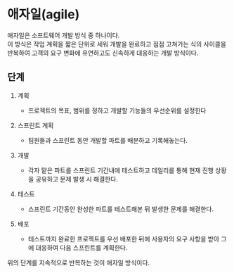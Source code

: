 # 애자일(agile)

애자일은 소프트웨어 개발 방식 중 하나이다.  
이 방식은 작업 계획을 짧은 단위로 세워 개발을 완료하고 점점 고쳐가는 식의 사이클을 반복하여 고객의 요구 변화에 유연하고도 신속하게 대응하는 개발 방식이다.

## 단계

1. 계획

   - 프로젝트의 목표, 범위를 정하고 개발할 기능들의 우선순위를 설정한다

2. 스프린트 계획
    - 팀원들과 스프린트 동안 개발할 파트를 배분하고 기록해놓는다.

3. 개발
    - 각자 맡은 파트를 스프린트 기간내에 테스트하고 데일리를 통해 현재 진행 상황을 공유하고 문제 발생 시 해결한다.

4. 테스트
     - 스프린트 기간동안 완성한 파트를 테스트해본 뒤 발생한 문제를 해결한다.
5. 배포
    - 테스트까지 완료한 프로젝트를 우선 배포한 뒤에 사용자의 요구 사항을 받아 그에 대응하여 다음 스프린트를 계획한다.

위의 단계를 지속적으로 반복하는 것이 애자일 방식이다.
